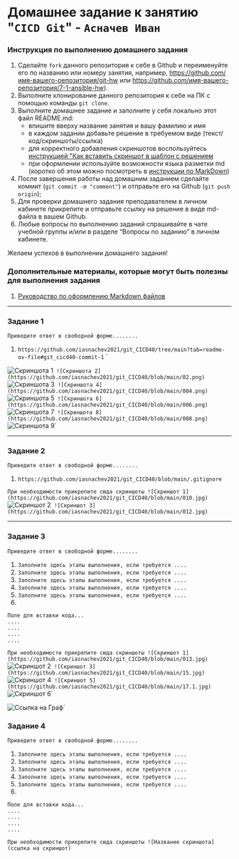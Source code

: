 # Домашнее задание к занятию "`CICD Git`" - `Асначев Иван`


### Инструкция по выполнению домашнего задания

   1. Сделайте `fork` данного репозитория к себе в Github и переименуйте его по названию или номеру занятия, например, https://github.com/имя-вашего-репозитория/git-hw или  https://github.com/имя-вашего-репозитория/7-1-ansible-hw).
   2. Выполните клонирование данного репозитория к себе на ПК с помощью команды `git clone`.
   3. Выполните домашнее задание и заполните у себя локально этот файл README.md:
      - впишите вверху название занятия и вашу фамилию и имя
      - в каждом задании добавьте решение в требуемом виде (текст/код/скриншоты/ссылка)
      - для корректного добавления скриншотов воспользуйтесь [инструкцией "Как вставить скриншот в шаблон с решением](https://github.com/netology-code/sys-pattern-homework/blob/main/screen-instruction.md)
      - при оформлении используйте возможности языка разметки md (коротко об этом можно посмотреть в [инструкции  по MarkDown](https://github.com/netology-code/sys-pattern-homework/blob/main/md-instruction.md))
   4. После завершения работы над домашним заданием сделайте коммит (`git commit -m "comment"`) и отправьте его на Github (`git push origin`);
   5. Для проверки домашнего задания преподавателем в личном кабинете прикрепите и отправьте ссылку на решение в виде md-файла в вашем Github.
   6. Любые вопросы по выполнению заданий спрашивайте в чате учебной группы и/или в разделе “Вопросы по заданию” в личном кабинете.
   
Желаем успехов в выполнении домашнего задания!
   
### Дополнительные материалы, которые могут быть полезны для выполнения задания

1. [Руководство по оформлению Markdown файлов](https://gist.github.com/Jekins/2bf2d0638163f1294637#Code)

---

### Задание 1

`Приведите ответ в свободной форме........`
1. `https://github.com/iasnachev2021/git_CICD40/tree/main?tab=readme-ov-file#git_cicd40-commit-1`
`

![Cкриншота 1](https://github.com/iasnachev2021/git_CICD40/blob/main/01.png)`
![Cкриншота 2](https://github.com/iasnachev2021/git_CICD40/blob/main/02.png)`
![Cкриншота 3](https://github.com/iasnachev2021/git_CICD40/blob/main/03.png)`
![Cкриншота 4](https://github.com/iasnachev2021/git_CICD40/blob/main/004.png)`
![Cкриншота 5](https://github.com/iasnachev2021/git_CICD40/blob/main/005.png)`
![Cкриншота 6](https://github.com/iasnachev2021/git_CICD40/blob/main/006.png)`
![Cкриншота 7](https://github.com/iasnachev2021/git_CICD40/blob/main/007.png)`
![Cкриншота 8](https://github.com/iasnachev2021/git_CICD40/blob/main/008.png)`
![Cкриншота 9](https://github.com/iasnachev2021/git_CICD40/blob/main/009.png)`


---

### Задание 2

`Приведите ответ в свободной форме........`

1. `https://github.com/iasnachev2021/git_CICD40/blob/main/.gitignore`

`При необходимости прикрепитe сюда скриншоты
![Cкриншот 1](https://github.com/iasnachev2021/git_CICD40/blob/main/010.jpg)`
![Cкриншот 2](https://github.com/iasnachev2021/git_CICD40/blob/main/011.jpg)`
![Cкриншот 3](https://github.com/iasnachev2021/git_CICD40/blob/main/012.jpg)`

---

### Задание 3

`Приведите ответ в свободной форме........`

1. `Заполните здесь этапы выполнения, если требуется ....`
2. `Заполните здесь этапы выполнения, если требуется ....`
3. `Заполните здесь этапы выполнения, если требуется ....`
4. `Заполните здесь этапы выполнения, если требуется ....`
5. `Заполните здесь этапы выполнения, если требуется ....`
6. 

```
Поле для вставки кода...
....
....
....
....
```

`При необходимости прикрепитe сюда скриншоты
![Cкриншот 1](https://github.com/iasnachev2021/git_CICD40/blob/main/013.jpg)`
![Cкриншот 2](https://github.com/iasnachev2021/git_CICD40/blob/main/014.jpg)`
![Cкриншот 3](https://github.com/iasnachev2021/git_CICD40/blob/main/15.jpg)`
![Cкриншот 4](https://github.com/iasnachev2021/git_CICD40/blob/main/16.jpg)`
![Cкриншот 5](https://github.com/iasnachev2021/git_CICD40/blob/main/17.1.jpg)`
![Cкриншот 6](https://github.com/iasnachev2021/git_CICD40/blob/main/17.jpg)`

![Ссылка на Граф](https://github.com/iasnachev2021/git_CICD40/network)`

### Задание 4

`Приведите ответ в свободной форме........`

1. `Заполните здесь этапы выполнения, если требуется ....`
2. `Заполните здесь этапы выполнения, если требуется ....`
3. `Заполните здесь этапы выполнения, если требуется ....`
4. `Заполните здесь этапы выполнения, если требуется ....`
5. `Заполните здесь этапы выполнения, если требуется ....`
6. 

```
Поле для вставки кода...
....
....
....
....
```

`При необходимости прикрепитe сюда скриншоты
![Название скриншота](ссылка на скриншот)`
